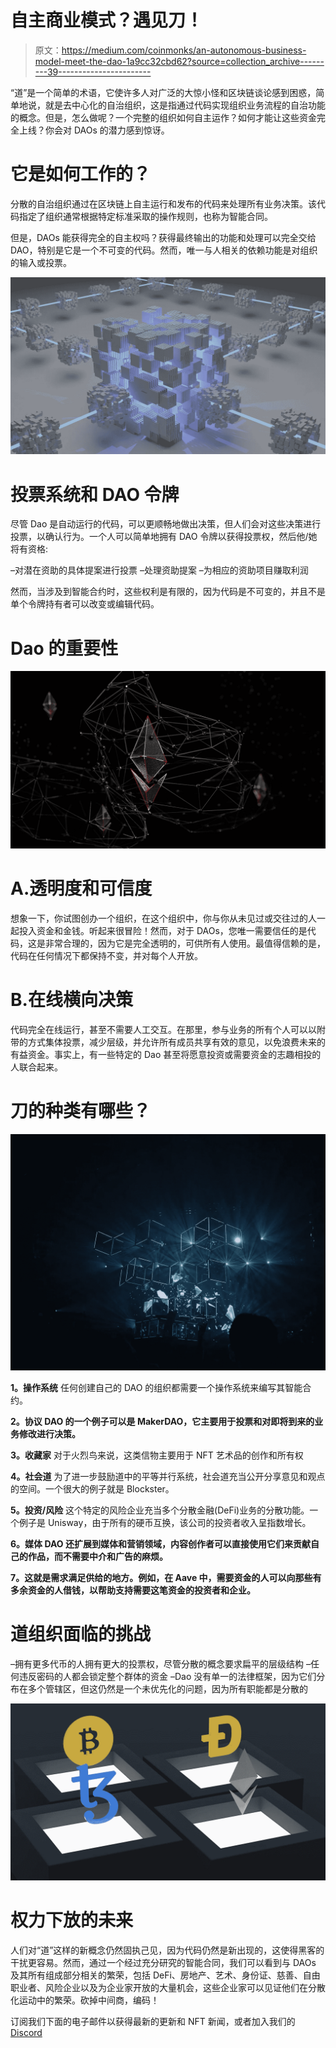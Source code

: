# 自主商业模式？遇见刀！

> 原文：<https://medium.com/coinmonks/an-autonomous-business-model-meet-the-dao-1a9cc32cbd62?source=collection_archive---------39----------------------->

“道”是一个简单的术语，它使许多人对广泛的大惊小怪和区块链谈论感到困惑，简单地说，就是去中心化的自治组织，这是指通过代码实现组织业务流程的自治功能的概念。但是，怎么做呢？一个完整的组织如何自主运作？如何才能让这些资金完全上线？你会对 DAOs 的潜力感到惊讶。

# 它是如何工作的？

分散的自治组织通过在区块链上自主运行和发布的代码来处理所有业务决策。该代码指定了组织通常根据特定标准采取的操作规则，也称为智能合同。

但是，DAOs 能获得完全的自主权吗？获得最终输出的功能和处理可以完全交给 DAO，特别是它是一个不可变的代码。然而，唯一与人相关的依赖功能是对组织的输入或投票。

![](img/f3d719844ef45f42ccc1ef85c0143f81.png)

# 投票系统和 DAO 令牌

尽管 Dao 是自动运行的代码，可以更顺畅地做出决策，但人们会对这些决策进行投票，以确认行为。一个人可以简单地拥有 DAO 令牌以获得投票权，然后他/她将有资格:

–对潜在资助的具体提案进行投票
–处理资助提案
–为相应的资助项目赚取利润

然而，当涉及到智能合约时，这些权利是有限的，因为代码是不可变的，并且不是单个令牌持有者可以改变或编辑代码。

# Dao 的重要性

![](img/dae5bf13a1cdc0b714d5cf5b786a77ea.png)

# A.透明度和可信度

想象一下，你试图创办一个组织，在这个组织中，你与你从未见过或交往过的人一起投入资金和金钱。听起来很冒险！然而，对于 DAOs，您唯一需要信任的是代码，这是非常合理的，因为它是完全透明的，可供所有人使用。最值得信赖的是，代码在任何情况下都保持不变，并对每个人开放。

# B.在线横向决策

代码完全在线运行，甚至不需要人工交互。在那里，参与业务的所有个人可以以附带的方式集体投票，减少层级，并允许所有成员共享有效的意见，以免浪费未来的有益资金。事实上，有一些特定的 Dao 甚至将愿意投资或需要资金的志趣相投的人联合起来。

# 刀的种类有哪些？

![](img/ed3fd52dd4249d2f6376d0b4e133f357.png)

**1。操作系统**
任何创建自己的 DAO 的组织都需要一个操作系统来编写其智能合约。

**2。协议 DAO 的一个例子可以是 MakerDAO，它主要用于投票和对即将到来的业务修改进行决策。**

**3。收藏家**
对于火烈鸟来说，这类信物主要用于 NFT 艺术品的创作和所有权

**4。社会道**
为了进一步鼓励道中的平等并行系统，社会道充当公开分享意见和观点的空间。一个很大的例子就是 Blockster。

**5。投资/风险** 这个特定的风险企业充当多个分散金融(DeFi)业务的分散功能。一个例子是 Unisway，由于所有的硬币互换，该公司的投资者收入呈指数增长。

**6。媒体 DAO 还扩展到媒体和营销领域，内容创作者可以直接使用它们来贡献自己的作品，而不需要中介和广告的麻烦。**

**7。这就是需求满足供给的地方。例如，在 Aave 中，需要资金的人可以向那些有多余资金的人借钱，以帮助支持需要这笔资金的投资者和企业。**

# 道组织面临的挑战

–拥有更多代币的人拥有更大的投票权，尽管分散的概念要求扁平的层级结构
–任何违反密码的人都会锁定整个群体的资金
–Dao 没有单一的法律框架，因为它们分布在多个管辖区，但这仍然是一个未优先化的问题，因为所有职能都是分散的

![](img/8dc3d28a9b3e0bd21cdbfc393d8d0339.png)

# 权力下放的未来

人们对“道”这样的新概念仍然固执己见，因为代码仍然是新出现的，这使得黑客的干扰更容易。然而，通过一个经过充分研究的智能合同，我们可以看到与 DAOs 及其所有组成部分相关的繁荣，包括 DeFi、房地产、艺术、身份证、慈善、自由职业者、风险企业以及为企业家开放的大量机会，这些企业家可以见证他们在分散化运动中的繁荣。砍掉中间商，编码！

订阅我们下面的电子邮件以获得最新的更新和 NFT 新闻，或者加入我们的 [Discord](http://discord.gg/h6yyGM236e)